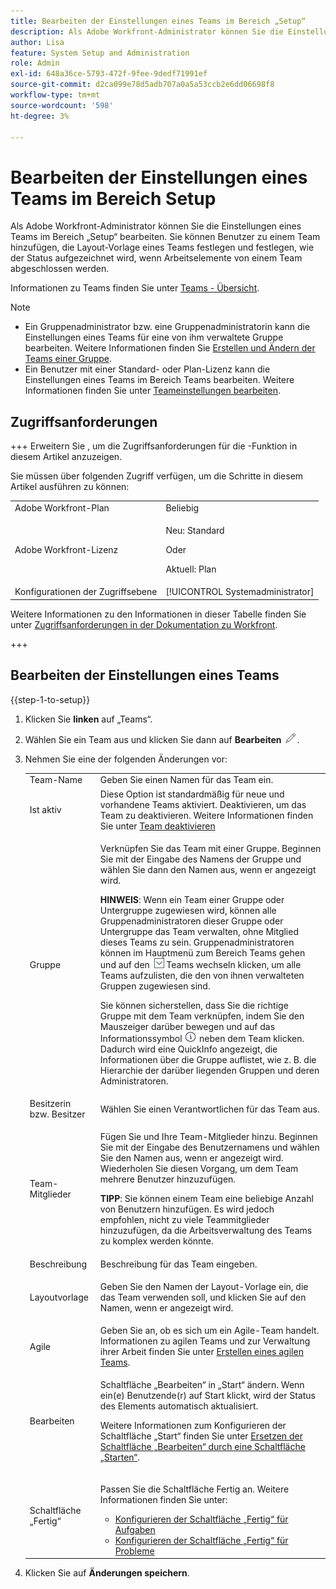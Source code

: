 ```yaml
---
title: Bearbeiten der Einstellungen eines Teams im Bereich „Setup“
description: Als Adobe Workfront-Administrator können Sie die Einstellungen eines Teams im Bereich „Setup“ bearbeiten. Sie können Benutzer zu einem Team hinzufügen, die Layout-Vorlage eines Teams festlegen und festlegen, wie der Status aufgezeichnet wird, wenn Arbeitselemente von einem Team abgeschlossen werden.
author: Lisa
feature: System Setup and Administration
role: Admin
exl-id: 648a36ce-5793-472f-9fee-9dedf71991ef
source-git-commit: d2ca099e78d5adb707a0a5a53ccb2e6dd06698f8
workflow-type: tm+mt
source-wordcount: '598'
ht-degree: 3%

---
```


# Bearbeiten der Einstellungen eines Teams im Bereich Setup

Als Adobe Workfront-Administrator können Sie die Einstellungen eines Teams im Bereich „Setup“ bearbeiten. Sie können Benutzer zu einem Team hinzufügen, die Layout-Vorlage eines Teams festlegen und festlegen, wie der Status aufgezeichnet wird, wenn Arbeitselemente von einem Team abgeschlossen werden.

Informationen zu Teams finden Sie unter [Teams - Übersicht](../../../people-teams-and-groups/create-and-manage-teams/teams-overview.md).

>[!NOTE]
>
>* Ein Gruppenadministrator bzw. eine Gruppenadministratorin kann die Einstellungen eines Teams für eine von ihm verwaltete Gruppe bearbeiten. Weitere Informationen finden Sie [Erstellen und Ändern der Teams einer Gruppe](../../../administration-and-setup/manage-groups/work-with-group-objects/create-and-modify-a-groups-teams.md).
>* Ein Benutzer mit einer Standard- oder Plan-Lizenz kann die Einstellungen eines Teams im Bereich Teams bearbeiten. Weitere Informationen finden Sie unter [Teameinstellungen bearbeiten](../../../people-teams-and-groups/create-and-manage-teams/edit-team-settings.md).

## Zugriffsanforderungen

+++ Erweitern Sie , um die Zugriffsanforderungen für die -Funktion in diesem Artikel anzuzeigen.

Sie müssen über folgenden Zugriff verfügen, um die Schritte in diesem Artikel ausführen zu können:

<table style="table-layout:auto"> 
 <col> 
 <col> 
 <tbody> 
  <tr> 
   <td role="rowheader">Adobe Workfront-Plan</td> 
   <td>Beliebig</td> 
  </tr> 
  <tr> 
  <tr> 
   <td role="rowheader">Adobe Workfront-Lizenz</td> 
   <td><p>Neu: Standard</p>
       <p>Oder</p>
       <p>Aktuell: Plan</p></td>
  </tr> 
  </tr> 
  <tr> 
   <td role="rowheader">Konfigurationen der Zugriffsebene</td> 
   <td>[!UICONTROL Systemadministrator]</td>
  </tr> 
 </tbody> 
</table>

Weitere Informationen zu den Informationen in dieser Tabelle finden Sie unter [Zugriffsanforderungen in der Dokumentation zu Workfront](/help/quicksilver/administration-and-setup/add-users/access-levels-and-object-permissions/access-level-requirements-in-documentation.md).

+++

## Bearbeiten der Einstellungen eines Teams

{{step-1-to-setup}}

1. Klicken Sie **linken** auf „Teams“.
1. Wählen Sie ein Team aus und klicken Sie dann auf **Bearbeiten** ![Symbol Bearbeiten](assets/edit-icon.png).

1. Nehmen Sie eine der folgenden Änderungen vor:

   <table style="table-layout:auto"> 
    <col> 
    <col> 
    <tbody> 
     <tr> 
      <td role="rowheader">Team-Name</td> 
      <td>Geben Sie einen Namen für das Team ein.</td> 
     </tr>
      <tr data-mc-conditions="QuicksilverOrClassic.Draft mode"> 
       <td role="rowheader">Ist aktiv </td> 
       <td>Diese Option ist standardmäßig für neue und vorhandene Teams aktiviert. Deaktivieren, um das Team zu deaktivieren. Weitere Informationen finden Sie unter <a href="../../../people-teams-and-groups/create-and-manage-teams/deactivate-a-team.md" class="MCXref xref">Team deaktivieren</a> </td> 
      </tr>
     <tr> 
      <td role="rowheader">Gruppe</td> 
      <td> <p>Verknüpfen Sie das Team mit einer Gruppe. Beginnen Sie mit der Eingabe des Namens der Gruppe und wählen Sie dann den Namen aus, wenn er angezeigt wird.</p> <p><b>HINWEIS</b>: Wenn ein Team einer Gruppe oder Untergruppe zugewiesen wird, können alle Gruppenadministratoren dieser Gruppe oder Untergruppe das Team verwalten, ohne Mitglied dieses Teams zu sein. Gruppenadministratoren können im Hauptmenü zum Bereich Teams gehen und auf den <img src="assets/switch-team-icon.png" alt="Team-Symbol wechseln"> Teams wechseln klicken, um alle Teams aufzulisten, die den von ihnen verwalteten Gruppen zugewiesen sind.</p> <p>Sie können sicherstellen, dass Sie die richtige Gruppe mit dem Team verknüpfen, indem Sie den Mauszeiger darüber bewegen und auf das Informationssymbol <img src="assets/info-icon.png"> neben dem Team klicken. Dadurch wird eine QuickInfo angezeigt, die Informationen über die Gruppe auflistet, wie z. B. die Hierarchie der darüber liegenden Gruppen und deren Administratoren.</p> </td> 
     </tr> 
     <tr> 
      <td role="rowheader">Besitzerin bzw. Besitzer</td> 
      <td>Wählen Sie einen Verantwortlichen für das Team aus.</td> 
     </tr> 
     <tr> 
      <td role="rowheader">Team-Mitglieder</td> 
      <td> <p>Fügen Sie und Ihre Team-Mitglieder hinzu. Beginnen Sie mit der Eingabe des Benutzernamens und wählen Sie den Namen aus, wenn er angezeigt wird. Wiederholen Sie diesen Vorgang, um dem Team mehrere Benutzer hinzuzufügen.</p> 
      <p><b>TIPP</b>: Sie können einem Team eine beliebige Anzahl von Benutzern hinzufügen. Es wird jedoch empfohlen, nicht zu viele Teammitglieder hinzuzufügen, da die Arbeitsverwaltung des Teams zu komplex werden könnte.</p> </td> 
     </tr> 
     <tr> 
      <td role="rowheader">Beschreibung</td> 
      <td>Beschreibung für das Team eingeben.</td> 
     </tr> 
     <tr> 
      <td role="rowheader">Layoutvorlage</td> 
      <td> <p>Geben Sie den Namen der Layout-Vorlage ein, die das Team verwenden soll, und klicken Sie auf den Namen, wenn er angezeigt wird.</p> </td> 
     </tr> 
     <tr> 
      <td role="rowheader">Agile</td> 
      <td>Geben Sie an, ob es sich um ein Agile-Team handelt. Informationen zu agilen Teams und zur Verwaltung ihrer Arbeit finden Sie unter <a href="../../../agile/get-started-with-agile-in-workfront/create-an-agile-team.md" class="MCXref xref">Erstellen eines agilen Teams</a>.</td> 
     </tr> 
     <tr data-mc-conditions=""> 
      <td role="rowheader">Bearbeiten</td> 
      <td> <p>Schaltfläche „Bearbeiten“ in „Start“ ändern. Wenn ein(e) Benutzende(r) auf Start klickt, wird der Status des Elements automatisch aktualisiert.</p> <p>Weitere Informationen zum Konfigurieren der Schaltfläche „Start“ finden Sie unter <a href="../../../people-teams-and-groups/create-and-manage-teams/work-on-it-button-to-start-button.md" class="MCXref xref">Ersetzen der Schaltfläche „Bearbeiten“ durch eine Schaltfläche „Starten“</a>.</p> </td> 
     </tr> 
     <tr> 
      <td role="rowheader">Schaltfläche „Fertig“</td> 
      <td> <p>Passen Sie die Schaltfläche Fertig an. Weitere Informationen finden Sie unter:</p> 
       <ul> 
        <li><a href="../../../people-teams-and-groups/create-and-manage-teams/configure-the-done-button-for-tasks.md" class="MCXref xref">Konfigurieren der Schaltfläche „Fertig“ für Aufgaben</a> </li> 
        <li><a href="../../../people-teams-and-groups/create-and-manage-teams/configure-the-done-button-for-issues.md" class="MCXref xref">Konfigurieren der Schaltfläche „Fertig“ für Probleme</a> </li> 
       </ul> </td> 
     </tr> 
    </tbody> 
   </table>

1. Klicken Sie auf **Änderungen speichern**.
